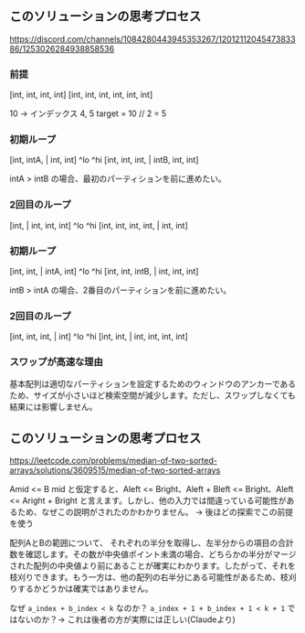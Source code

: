 ## このソリューションの思考プロセス
https://discord.com/channels/1084280443945353267/1201211204547383386/1253026284938858536

### 前提
[int, int, int, int]
[int, int, int, int, int, int]

10 -> インデックス 4, 5
target = 10 // 2 = 5

### 初期ループ
[int, intA, | int, int]
  ^lo                   ^hi
[int, int, int, | intB, int, int]

intA > intB の場合、最初のパーティションを前に進めたい。

### 2回目のループ
[int, | int, int, int]
  ^lo        ^hi
[int, int, int, int, | int, int]

### 初期ループ
[int, int, | intA, int]
  ^lo                   ^hi
[int, int, intB, | int, int, int]

intB > intA の場合、2番目のパーティションを前に進めたい。

### 2回目のループ
[int, int, int, | int]
                   ^lo  ^hi
[int, int, | int, int, int, int]

### スワップが高速な理由
基本配列は適切なパーティションを設定するためのウィンドウのアンカーであるため、サイズが小さいほど検索空間が減少します。ただし、スワップしなくても結果には影響しません。

## このソリューションの思考プロセス
https://leetcode.com/problems/median-of-two-sorted-arrays/solutions/3609515/median-of-two-sorted-arrays

Amid <= B mid と仮定すると、Aleft <= Bright、Aleft + Bleft <= Bright、Aleft <= Aright + Bright と言えます。しかし、他の入力では間違っている可能性があるため、なぜこの説明がされたのかわかりません。 -> 後ほどの探索でこの前提を使う

配列AとBの範囲について、
それぞれの半分を取得し、左半分からの項目の合計数を確認します。その数が中央値ポイント未満の場合、どちらかの半分がマージされた配列の中央値より前にあることが確実にわかります。したがって、それを枝刈りできます。もう一方は、他の配列の右半分にある可能性があるため、枝刈りするかどうかは確実ではありません。

なぜ `a_index + b_index < k` なのか？ `a_index + 1 + b_index + 1 < k + 1` ではないのか？-> これは後者の方が実際には正しい(Claudeより)


